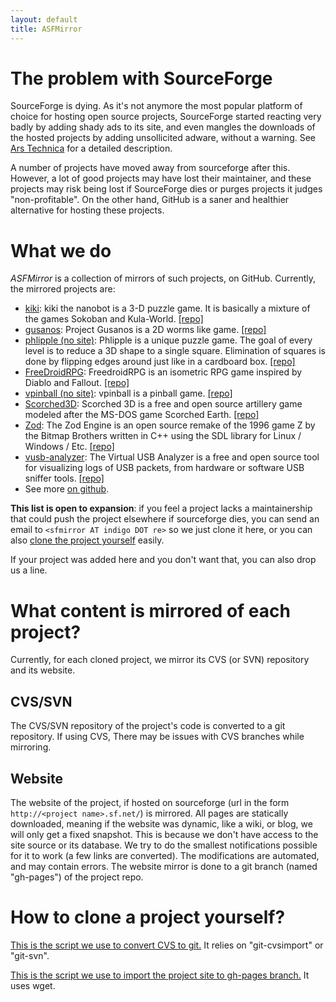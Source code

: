 ```yaml
---
layout: default
title: ASFMirror
---
```


# The problem with SourceForge

SourceForge is dying. As it's not anymore the most popular platform of choice for hosting open source projects, SourceForge started reacting very badly by adding shady ads to its site, and even mangles the downloads of the hosted projects by adding unsollicited adware, without a warning. See [Ars Technica](http://arstechnica.com/information-technology/2015/05/sourceforge-grabs-gimp-for-windows-account-wraps-installer-in-bundle-pushing-adware/) for a detailed description.

A number of projects have moved away from sourceforge after this. However, a lot of good projects may have lost their maintainer, and these projects may risk being lost if SourceForge dies or purges projects it judges "non-profitable".
On the other hand, GitHub is a saner and healthier alternative for hosting these projects.

# What we do

*ASFMirror* is a collection of mirrors of such projects, on GitHub. Currently, the mirrored projects are:

* [kiki](kiki): kiki the nanobot is a 3-D puzzle game. It is basically a mixture of the games Sokoban and Kula-World. [[repo]](https://github.com/a-sf-mirror/kiki)
* [gusanos](gusanos): Project Gusanos is a 2D worms like game. [[repo]](https://github.com/a-sf-mirror/gusanos)
* [phlipple (no site)](https://github.com/a-sf-mirror/phlipple): Phlipple is a unique puzzle game. The goal of every level is to reduce a 3D shape to a single square. Elimination of squares is done by flipping edges around just like in a cardboard box. [[repo]](https://github.com/a-sf-mirror/phlipple)
* [FreeDroidRPG](http://www.freedroid.org/): FreedroidRPG is an isometric RPG game inspired by Diablo and Fallout. [[repo]](https://github.com/a-sf-mirror/freedroid)
* [vpinball (no site)](https://github.com/a-sf-mirror/vpinball): vpinball is a pinball game. [[repo]](https://github.com/a-sf-mirror/vpinball)
* [Scorched3D](http://www.scorched3d.co.uk/): Scorched 3D is a free and open source artillery game modeled after the MS-DOS game Scorched Earth. [[repo]](https://github.com/a-sf-mirror/scorched3d/)
* [Zod](zod_engine): The Zod Engine is an open source remake of the 1996 game Z by the Bitmap Brothers written in C++ using the SDL library for Linux / Windows / Etc. [[repo]](https://github.com/a-sf-mirror/zod_engine)
* [vusb-analyzer](vusb-analyzer): The Virtual USB Analyzer is a free and open source tool for visualizing logs of USB packets, from hardware or software USB sniffer tools. [[repo]](https://github.com/a-sf-mirror/vusb-analyzer)
* See more [on github](https://github.com/a-sf-mirror?tab=repositories).

**This list is open to expansion**: if you feel a project lacks a maintainership that could push the project elsewhere if sourceforge dies, you can send an email to `<sfmirror AT indigo DOT re>` so we just clone it here, or you can also [clone the project yourself](#how-to-clone-a-project-yourself) easily.

If your project was added here and you don't want that, you can also drop us a line.

# What content is mirrored of each project?

Currently, for each cloned project, we mirror its CVS (or SVN) repository and its website.

## CVS/SVN

The CVS/SVN repository of the project's code is converted to a git repository. If using CVS, There may be issues with CVS branches while mirroring.

## Website

The website of the project, if hosted on sourceforge (url in the form `http://<project name>.sf.net/`) is mirrored. All pages are statically downloaded, meaning if the website was dynamic, like a wiki, or blog, we will only get a fixed snapshot. This is because we don't have access to the site source or its database.
We try to do the smallest notifications possible for it to work (a few links are converted). The modifications are automated, and may contain errors. The website mirror is done to a git branch (named "gh-pages") of the project repo.

# How to clone a project yourself?

[This is the script we use to convert CVS to git.](sf-repo-to-git.zsh) It relies on "git-cvsimport" or "git-svn".

[This is the script we use to import the project site to gh-pages branch.](sf-site-to-gh.zsh) It uses wget.

